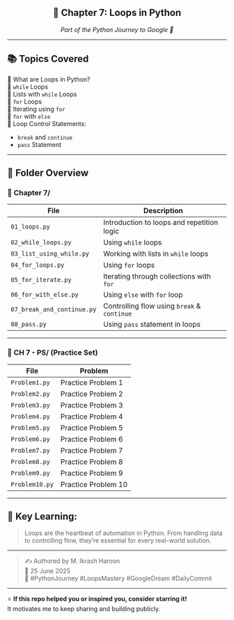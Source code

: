 <div align="center">
  <h2>📘 Chapter 7: Loops in Python</h2>
  <p><i>Part of the Python Journey to Google 🚀</i></p>
</div>

---

## 📚 Topics Covered

🔹 What are Loops in Python?  
🔹 `while` Loops  
🔹 Lists with `while` Loops  
🔹 `for` Loops  
🔹 Iterating using `for`  
🔹 `for` with `else`  
🔹 Loop Control Statements:
  - `break` and `continue`  
  - `pass` Statement

---

## 📁 Folder Overview

### 📂 Chapter 7/
| File                          | Description                                 |
|-------------------------------|---------------------------------------------|
| `01_loops.py`                 | Introduction to loops and repetition logic |
| `02_while_loops.py`           | Using `while` loops                        |
| `03_list_using_while.py`      | Working with lists in `while` loops        |
| `04_for_loops.py`             | Using `for` loops                          |
| `05_for_iterate.py`           | Iterating through collections with `for`   |
| `06_for_with_else.py`         | Using `else` with `for` loop               |
| `07_break_and_continue.py`    | Controlling flow using `break` & `continue`|
| `08_pass.py`                  | Using `pass` statement in loops            |

---

### 📂 CH 7 - PS/ (Practice Set)

| File           | Problem            |
|----------------|--------------------|
| `Problem1.py`  | Practice Problem 1 |
| `Problem2.py`  | Practice Problem 2 |
| `Problem3.py`  | Practice Problem 3 |
| `Problem4.py`  | Practice Problem 4 |
| `Problem5.py`  | Practice Problem 5 |
| `Problem6.py`  | Practice Problem 6 |
| `Problem7.py`  | Practice Problem 7 |
| `Problem8.py`  | Practice Problem 8 |
| `Problem9.py`  | Practice Problem 9 |
| `Problem10.py` | Practice Problem 10 |

---

## 🧠 Key Learning:

> Loops are the heartbeat of automation in Python. From handling data to controlling flow, they’re essential for every real-world solution.

---

> ✍️ Authored by M. Ikrash Haroon  
> 📅 25 June 2025  
> 🏁 #PythonJourney #LoopsMastery #GoogleDream #DailyCommit

---

⭐ **If this repo helped you or inspired you, consider starring it!**  
It motivates me to keep sharing and building publicly.
